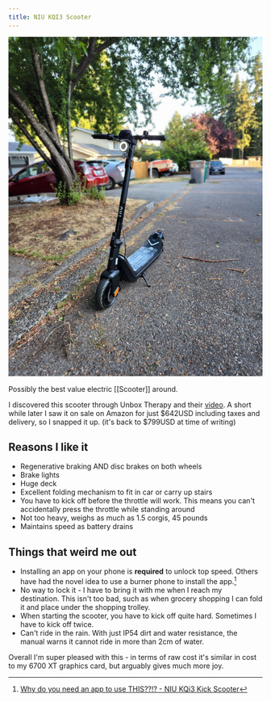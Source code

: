 ```yaml
---
title: NIU KQI3 Scooter
---
```


![NIU KQI3 scooter standing upright](notes/images/NIU_KQi3.jpg)

Possibly the best value electric [[Scooter]] around.

I discovered this scooter through Unbox Therapy and their [video](https://www.youtube.com/watch?v=wzR16X7rGs0). A short while later I saw it on sale on Amazon for just $642USD including taxes and delivery, so I snapped it up. (it's back to $799USD at time of writing)

## Reasons I like it

- Regenerative braking AND disc brakes on both wheels
- Brake lights
- Huge deck
- Excellent folding mechanism to fit in car or carry up stairs
- You have to kick off before the throttle will work. This means you can't accidentally press the throttle while standing around
- Not too heavy, weighs as much as 1.5 corgis, 45 pounds
- Maintains speed as battery drains

## Things that weird me out

- Installing an app on your phone is **required** to unlock top speed. Others have had the novel idea to use a burner phone to install the app.[^1]
- No way to lock it - I have to bring it with me when I reach my destination. This isn't too bad, such as when grocery shopping I can fold it and place under the shopping trolley.
- When starting the scooter, you have to kick off quite hard. Sometimes I have to kick off twice.
- Can't ride in the rain. With just IP54 dirt and water resistance, the manual warns it cannot ride in more than 2cm of water.

Overall I'm super pleased with this - in terms of raw cost it's similar in cost to my 6700 XT graphics card, but arguably gives much more joy. 

[^1]:  [Why do you need an app to use THIS??!? - NIU KQi3 Kick Scooter](https://youtu.be/VBCx9KSy9bI) 